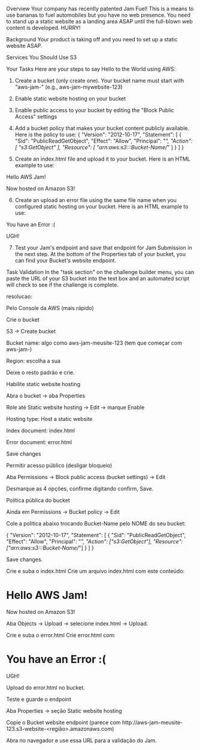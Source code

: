 Overview
Your company has recently patented Jam Fuel! This is a means to use bananas to fuel automobiles but you have no web presence. You need to stand up a static website as a landing area ASAP until the full-blown web content is developed. HURRY!


Background
Your product is taking off and you need to set up a static website ASAP.

Services You Should Use
S3

Your Tasks
Here are your steps to say Hello to the World using AWS:

1) Create a bucket (only create one). Your bucket name must start with "aws-jam-" (e.g., aws-jam-mywebsite-123)

2) Enable static website hosting on your bucket

3) Enable public access to your bucket by editing the "Block Public Access" settings

4) Add a bucket policy that makes your bucket content publicly available. Here is the policy to use:
{
    "Version": "2012-10-17",
    "Statement": [
        {
            "Sid": "PublicReadGetObject",
            "Effect": "Allow",
            "Principal": "*",
            "Action": [ "s3:GetObject" ],
"Resource": [ "arn:aws:s3:::Bucket-Name/*" ]
        }
    ]
}

5) Create an index.html file and upload it to your bucket.
Here is an HTML example to use:



   


   
Hello AWS Jam!

   
Now hosted on Amazon S3!



6) Create an upload an error file using the same file name when you configured static hosting on your bucket.
Here is an HTML example to use:



   


   
You have an Error :(

   
UGH!



7) Test your Jam's endpoint and save that endpoint for Jam Submission in the next step.
At the bottom of the Properties tab of your bucket, you can find your Bucket's website endpoint.

Task Validation
In the "task section" on the challenge builder menu, you can paste the URL of your S3 bucket into the text box and an automated script will check to see if the challenge is complete.

resolucao:


Pelo Console da AWS (mais rápido)

Crie o bucket

S3 → Create bucket

Bucket name: algo como aws-jam-meusite-123 (tem que começar com aws-jam-)

Region: escolha a sua

Deixe o resto padrão e crie.

Habilite static website hosting

Abra o bucket → aba Properties

Role até Static website hosting → Edit → marque Enable

Hosting type: Host a static website

Index document: index.html

Error document: error.html

Save changes

Permitir acesso público (desligar bloqueio)

Aba Permissions → Block public access (bucket settings) → Edit

Desmarque as 4 opções, confirme digitando confirm, Save.

Política pública do bucket

Ainda em Permissions → Bucket policy → Edit

Cole a política abaixo trocando Bucket-Name pelo NOME do seu bucket:

{
  "Version": "2012-10-17",
  "Statement": [
    {
      "Sid": "PublicReadGetObject",
      "Effect": "Allow",
      "Principal": "*",
      "Action": ["s3:GetObject"],
      "Resource": ["arn:aws:s3:::Bucket-Name/*"]
    }
  ]
}


Save changes.

Crie e suba o index.html
Crie um arquivo index.html com este conteúdo:

<!doctype html>
<html>
  <head><meta charset="utf-8"><title>Hello</title></head>
  <body>
    <h1>Hello AWS Jam!</h1>
    <p>Now hosted on Amazon S3!</p>
  </body>
</html>


Aba Objects → Upload → selecione index.html → Upload.

Crie e suba o error.html
Crie error.html com:

<!doctype html>
<html>
  <head><meta charset="utf-8"><title>Error</title></head>
  <body>
    <h1>You have an Error :(</h1>
    <p>UGH!</p>
  </body>
</html>


Upload do error.html no bucket.

Teste e guarde o endpoint

Aba Properties → seção Static website hosting

Copie o Bucket website endpoint (parece com http://aws-jam-meusite-123.s3-website-<região>.amazonaws.com)

Abra no navegador e use essa URL para a validação do Jam.